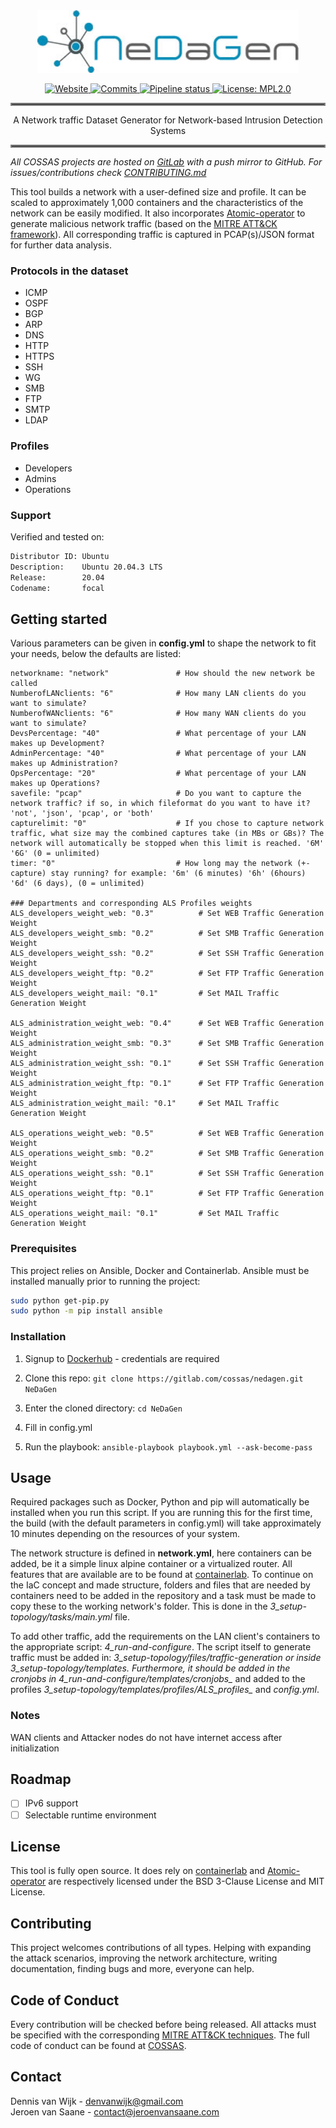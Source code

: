 <div align="center">
<a href="https://gitlab.com/cossas/nedagen/-/tree/master"><img src="docs/nedagen-logo.jpg" height="100px" />

![Website](https://img.shields.io/badge/website-cossas--project.org-orange)
![Commits](https://gitlab.com/cossas/nedagen/-/jobs/artifacts/master/raw/commits.svg?job=create_badge_svg)
![Pipeline status](https://gitlab.com/cossas/nedagen/badges/master/pipeline.svg)
![License: MPL2.0](https://gitlab.com/cossas/certitude/-/jobs/artifacts/master/raw/license.svg?job=create_badge_svg)
</div></a>

<hr style="border:2px solid gray"> </hr>
<div align="center">
A Network traffic Dataset Generator for Network-based Intrusion Detection Systems
</div>
<hr style="border:2px solid gray"> </hr>

_All COSSAS projects are hosted on [GitLab](https://gitlab.com/cossas/nedagen/) with a push mirror to GitHub. For issues/contributions check [CONTRIBUTING.md](https://gitlab.com/cossas/home/-/blob/main/CONTRIBUTING.md)_ 

This tool builds a network with a user-defined size and profile. It can be scaled to approximately 1,000 containers and the characteristics of the network can be easily modified. It also incorporates [Atomic-operator](https://www.atomic-operator.com/) to generate malicious network traffic (based on the [MITRE ATT&CK framework](https://attack.mitre.org/)). All corresponding traffic is captured in PCAP(s)/JSON format for further data analysis. 

### Protocols in the dataset
- ICMP
- OSPF
- BGP
- ARP
- DNS
- HTTP
- HTTPS
- SSH
- WG
- SMB
- FTP
- SMTP
- LDAP

### Profiles
- Developers
- Admins
- Operations


### Support
Verified and tested on:
```bash
Distributor ID: Ubuntu
Description:    Ubuntu 20.04.3 LTS
Release:        20.04
Codename:       focal
```

## Getting started
Various parameters can be given in **config.yml** to shape the network to fit your needs, below the defaults are listed:

```
networkname: "network"               # How should the new network be called
NumberofLANclients: "6"              # How many LAN clients do you want to simulate?
NumberofWANclients: "6"              # How many WAN clients do you want to simulate?
DevsPercentage: "40"                 # What percentage of your LAN makes up Development?
AdminPercentage: "40"                # What percentage of your LAN makes up Administration?
OpsPercentage: "20"                  # What percentage of your LAN makes up Operations?
savefile: "pcap"                     # Do you want to capture the network traffic? if so, in which fileformat do you want to have it? 'not', 'json', 'pcap', or 'both'
capturelimit: "0"                    # If you chose to capture network traffic, what size may the combined captures take (in MBs or GBs)? The network will automatically be stopped when this limit is reached. '6M' '6G' (0 = unlimited)
timer: "0"                           # How long may the network (+-capture) stay running? for example: '6m' (6 minutes) '6h' (6hours) '6d' (6 days), (0 = unlimited)

### Departments and corresponding ALS Profiles weights 
ALS_developers_weight_web: "0.3"          # Set WEB Traffic Generation Weight
ALS_developers_weight_smb: "0.2"          # Set SMB Traffic Generation Weight
ALS_developers_weight_ssh: "0.2"          # Set SSH Traffic Generation Weight
ALS_developers_weight_ftp: "0.2"          # Set FTP Traffic Generation Weight
ALS_developers_weight_mail: "0.1"         # Set MAIL Traffic Generation Weight

ALS_administration_weight_web: "0.4"      # Set WEB Traffic Generation Weight
ALS_administration_weight_smb: "0.3"      # Set SMB Traffic Generation Weight
ALS_administration_weight_ssh: "0.1"      # Set SSH Traffic Generation Weight
ALS_administration_weight_ftp: "0.1"      # Set FTP Traffic Generation Weight
ALS_administration_weight_mail: "0.1"     # Set MAIL Traffic Generation Weight

ALS_operations_weight_web: "0.5"          # Set WEB Traffic Generation Weight
ALS_operations_weight_smb: "0.2"          # Set SMB Traffic Generation Weight
ALS_operations_weight_ssh: "0.1"          # Set SSH Traffic Generation Weight
ALS_operations_weight_ftp: "0.1"          # Set FTP Traffic Generation Weight
ALS_operations_weight_mail: "0.1"         # Set MAIL Traffic Generation Weight
```

### Prerequisites
This project relies on Ansible, Docker and Containerlab. Ansible must be installed manually prior to running the project:
```bash
sudo python get-pip.py
sudo python -m pip install ansible
```

### Installation
1. Signup to [Dockerhub](https://hub.docker.com/) - credentials are required

2. Clone this repo:
```git clone https://gitlab.com/cossas/nedagen.git NeDaGen```

3. Enter the cloned directory:
```cd NeDaGen```

4. Fill in config.yml

5. Run the playbook:
```ansible-playbook playbook.yml --ask-become-pass```

## Usage
Required packages such as Docker, Python and pip will automatically be installed when you run this script. If you are running this for the first time, the build (with the default parameters in config.yml) will take approximately 10 minutes depending on the resources of your system.

The network structure is defined in **network.yml**, here containers can be added, be it a simple linux alpine container or a virtualized router.
All features that are available are to be found at [containerlab](https://containerlab.srlinux.dev/).
To continue on the IaC concept and made structure, folders and files that are needed by containers need to be added in the repository and a task must be made to copy these to the working network's folder. This is done in the *3_setup-topology/tasks/main.yml* file.

To add other traffic, add the requirements on the LAN client's containers to the appropriate script: *4_run-and-configure*. The script itself to generate traffic must be added in: *3_setup-topology/files/*traffic-generation* or inside *3_setup-topology/templates*. Furthermore, it should be added in the cronjobs in *4_run-and-configure/templates/cronjobs_** and added to the profiles *3_setup-topology/templates/profiles/ALS_profiles_* and *config.yml*.

### Notes
WAN clients and Attacker nodes do not have internet access after initialization

## Roadmap
- [ ] IPv6 support
- [ ] Selectable runtime environment

## License
This tool is fully open source. It does rely on [containerlab](https://github.com/srl-labs/containerlab) and [Atomic-operator](https://www.atomic-operator.com/) are respectively licensed under the BSD 3-Clause License and MIT License.

## Contributing
This project welcomes contributions of all types. Helping with expanding the attack scenarios, improving the network architecture, writing documentation, finding bugs and more, everyone can help.

## Code of Conduct
Every contribution will be checked before being released. All attacks must be specified with the corresponding [MITRE ATT&CK techniques](https://attack.mitre.org/techniques/enterprise/). The full code of conduct can be found at [COSSAS](https://gitlab.com/cossas/home/-/blob/main/CODE_OF_CONDUCT.md).

## Contact
Dennis van Wijk - denvanwijk@gmail.com \
Jeroen van Saane - contact@jeroenvansaane.com



